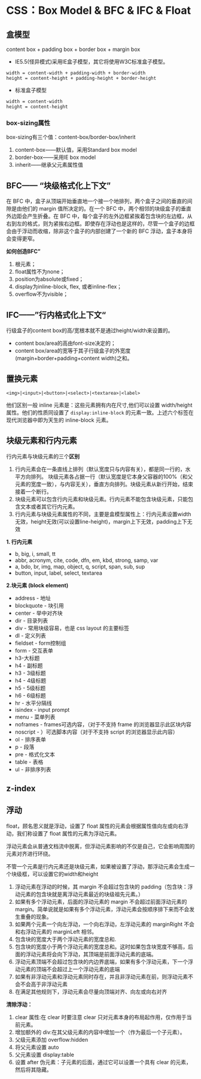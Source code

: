 # CSS：Box Model & BFC & IFC & Float
## 盒模型
content box + padding box + border box + margin box
- IE5.5(怪异模式)采用IE盒子模型，其它将使用W3C标准盒子模型。

```
width = content-width + padding-width + border-width
height = content-height + padding-height + border-height
```

- 标准盒子模型

```
width = content-width
height = content-height
```

### box-sizing属性

box-sizing有三个值：content-box/border-box/inherit

  1. content-box——默认值，采用Standard box model
  2. border-box——采用IE box model
  3. inherit——继承父元素属性值

## BFC—— “块级格式化上下文”
在 BFC 中，盒子从顶端开始垂直地一个接一个地排列，两个盒子之间的垂直的间隙是由他们的 margin 值所决定的。在一个 BFC 中，两个相邻的块级盒子的垂直外边距会产生折叠。在 BFC 中，每个盒子的左外边框紧挨着包含块的左边框，从右到左的格式，则为紧挨右边框。即使存在浮动也是这样的，尽管一个盒子的边框会由于浮动而收缩，除非这个盒子的内部创建了一个新的 BFC 浮动，盒子本身将会变得更窄。

**如何创造BFC”**
1. 根元素；
2. float属性不为none；
3. position为absolute或fixed；
4. display为inline-block, flex, 或者inline-flex；
5. overflow不为visible；

## IFC——”行内格式化上下文“
行级盒子的content box的高/宽根本就不是通过height/width来设置的。
  
- content box/area的高由font-size决定的；
 - content box/area的宽等于其子行级盒子的外宽度(margin+border+padding+content width)之和。

## 置换元素
`<img>|<input>|<button>|<select>|<textarea>|<label>`

他们区别一般 inline 元素是：这些元素拥有内在尺寸,他们可以设置 width/height 属性。他们的性质同设置了 `display:inline-block` 的元素一致。上述六个标签在现代浏览器中即为天生的 inline-block 元素。

## 块级元素和行内元素
行内元素与块级元素的三个**区别**

1.  行内元素会在一条直线上排列（默认宽度只与内容有关），都是同一行的，水平方向排列。
块级元素各占据一行（默认宽度是它本身父容器的100%（和父元素的宽度一致），与内容无关），垂直方向排列。块级元素从新行开始，结束接着一个断行。
2. 块级元素可以包含行内元素和块级元素。行内元素不能包含块级元素，只能包含文本或者其它行内元素。
3. 行内元素与块级元素属性的不同，主要是盒模型属性上：行内元素设置width无效，height无效(可以设置line-height)，margin上下无效，padding上下无效

**1. 行内元素**

* b, big, i, small, tt
* abbr, acronym, cite, code, dfn, em, kbd, strong, samp, var
* a, bdo, br, img, map, object, q, script, span, sub, sup
* button, input, label, select, textarea

**2.块元素 (block element)**

* address - 地址
* blockquote - 块引用
* center - 举中对齐块
* dir - 目录列表
* div - 常用块级容易，也是 css layout 的主要标签
* dl - 定义列表
* fieldset - form控制组
* form - 交互表单
* h3-大标题
* h4 - 副标题
* h3 - 3级标题
* h4 - 4级标题
* h5 - 5级标题
* h6 - 6级标题
* hr - 水平分隔线
* isindex - input prompt
* menu - 菜单列表
* noframes - frames可选内容，（对于不支持 frame 的浏览器显示此区块内容
* noscript - ）可选脚本内容（对于不支持 script 的浏览器显示此内容）
* ol - 排序表单
* p - 段落
* pre - 格式化文本
* table - 表格
* ul - 非排序列表


## z-index
## 浮动
float，顾名思义就是浮动，设置了 float 属性的元素会根据属性值向左或向右浮动，我们称设置了 float 属性的元素为浮动元素。

浮动元素会从普通文档流中脱离，但浮动元素影响的不仅是自己，它会影响周围的元素对齐进行环绕。

不管一个元素是行内元素还是块级元素，如果被设置了浮动，那浮动元素会生成一个块级框，可以设置它的width和height

1. 浮动元素在浮动的时候，其 margin 不会超过包含块的 padding（包含块：浮动元素的包含块就是离浮动元素最近的块级祖先元素。）
2. 如果有多个浮动元素，后面的浮动元素的 margin 不会超过前面浮动元素的 margin。简单说就是如果有多个浮动元素，浮动元素会按顺序排下来而不会发生重叠的现象。
3. 如果两个元素一个向左浮动，一个向右浮动，左浮动元素的 marginRight 不会和右浮动元素的 marginLeft 相邻。
4. 包含块的宽度大于两个浮动元素的宽度总和.
5. 包含块的宽度小于两个浮动元素的宽度总和。这时如果包含块宽度不够高，后面的浮动元素将会向下浮动，其顶端是前面浮动元素的底端。
6. 浮动元素顶端不会超过包含块的内边界底端，如果有多个浮动元素，下一个浮动元素的顶端不会超过上一个浮动元素的底端
7. 如果有非浮动元素和浮动元素同时存在，并且非浮动元素在前，则浮动元素不会不会高于非浮动元素
8. 在满足其他规则下，浮动元素会尽量向顶端对齐、向左或向右对齐

**清除浮动：**

1. clear 属性:在 clear 时要注意 clear 只对元素本身的布局起作用，仅作用于当前元素。
2. 增加额外的 div:在其父级元素的内容中增加一个（作为最后一个子元素）。
3. 父级元素添加 overflow:hidden
4. 将父元素设置 auto
5. 父元素设置 display:table
6. 设置 after 伪元素：子元素的后面，通过它可以设置一个具有 clear 的元素，然后将其隐藏。
